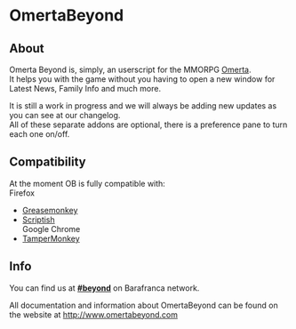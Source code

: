 # OmertaBeyond

## About

Omerta Beyond is, simply, an userscript for the MMORPG [Omerta](http://www.barafranca.com).  
It helps you with the game without you having to open a new window for Latest News, Family Info and much more.  

It is still a work in progress and we will always be adding new updates as you can see at our changelog.  
All of these separate addons are optional, there is a preference pane to turn each one on/off.  

## Compatibility

At the moment OB is fully compatible with:  
Firefox  
 - [Greasemonkey](https://addons.mozilla.org/en-US/firefox/addon/greasemonkey/)  
 - [Scriptish](https://addons.mozilla.org/en-US/firefox/addon/scriptish/)  
Google Chrome  
 - [TamperMonkey](https://chrome.google.com/webstore/detail/dhdgffkkebhmkfjojejmpbldmpobfkfo)  


## Info

You can find us at [**#beyond**](irc://irc.barafranca.com/beyond "irc://irc.barafranca.com/beyond") on Barafranca network.

All documentation and information about OmertaBeyond can be found on the website at http://www.omertabeyond.com
